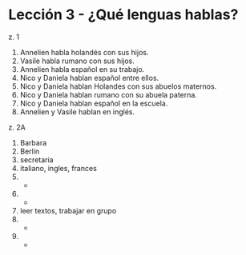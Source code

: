 # Lección 3 - ¿Qué lenguas hablas?

z. 1

1. Annelien habla holandés con sus hijos.
2. Vasile habla rumano con sus hijos.
3. Annelien habla español en su trabajo.
4. Nico y Daniela hablan español entre ellos.
5. Nico y Daniela hablan Holandes con sus abuelos maternos.
6. Nico y Daniela hablan rumano con su abuela paterna.
7. Nico y Daniela hablan español en la escuela.
8. Annelien y Vasile hablan en inglés.

z. 2A

1. Barbara
2. Berlin
3. secretaria
4. italiano, ingles, frances
5. -
6. -
7. leer textos, trabajar en grupo
8. -
9. -
